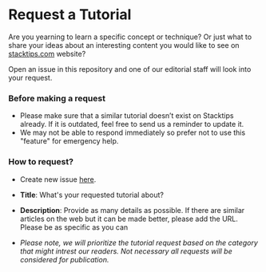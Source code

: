 # Request a Tutorial

Are you yearning to learn a specific concept or technique? Or just what to share your ideas about an interesting content you would like to see on [stacktips.com](https://stacktips.com) website? 

Open an issue in this repository and one of our editorial staff will look into your request. 

### Before making a request
* Please make sure that a similar tutorial doesn’t exist on Stacktips already. If it is outdated, feel free to send us a reminder to update it.
* We may not be able to respond immediately so prefer not to use this "feature" for emergency help. 

### How to request?
* Create new issue [here](https://github.com/stacktipslab/request-a-tutorial/issues/new).
* **Title**: What's your requested tutorial about?
* **Description**: Provide as many details as possible. If there are similar articles on the web but it can be made better, please add the URL. Please be as specific as you can

* *Please note, we will prioritize the tutorial request based on the category that might intrest our readers. Not necessary all requests will be considered for publication.*

